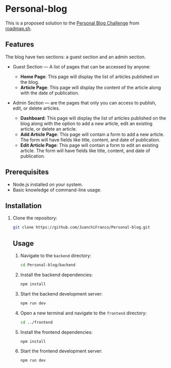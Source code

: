 # Personal-blog

This is a proposed solution to the [Personal Blog Challenge](https://roadmap.sh/projects/personal-blog) from [roadmap.sh](https://roadmap.sh/).

## Features

The blog have two sections: a guest section and an admin section.

- Guest Section — A list of pages that can be accessed by anyone:
    - **Home Page**: This page will display the list of articles published on the blog.
    - **Article Page**: This page will display the content of the article along with the date of publication.

- Admin Section — are the pages that only you can access to publish, edit, or delete articles.
    - **Dashboard**: This page will display the list of articles published on the blog along with the option to add a new article, edit an existing article, or delete an article.
    - **Add Article Page**: This page will contain a form to add a new article. The form will have fields like title, content, and date of publication.
    - **Edit Article Page**: This page will contain a form to edit an existing article. The form will have fields like title, content, and date of publication.

## Prerequisites

- Node.js installed on your system.
- Basic knowledge of command-line usage.

## Installation

1. Clone the repository:
    ```bash
    git clone https://github.com/JuanchiFranco/Personal-blog.git
    ```

    ## Usage
    1. Navigate to the `backend` directory:
        ```bash
        cd Personal-blog/backend
        ```

    2. Install the backend dependencies:
        ```bash
        npm install
        ```

    3. Start the backend development server:
        ```bash
        npm run dev
        ```

    4. Open a new terminal and navigate to the `frontend` directory:
        ```bash
        cd ../frontend
        ```

    5. Install the frontend dependencies:
        ```bash
        npm install
        ```

    6. Start the frontend development server:
        ```bash
        npm run dev
        ```